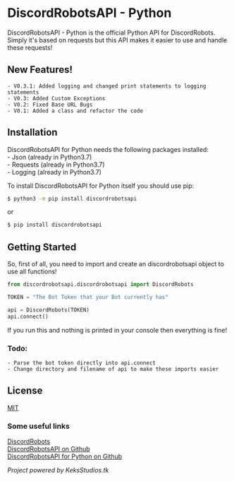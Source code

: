 # DiscordRobotsAPI - Python

DiscordRobotsAPI - Python is the official Python API for DiscordRobots.
Simply it's based on requests but this API makes it easier to use and handle these requests!


## New Features!
	- V0.3.1: Added logging and changed print statements to logging statements
	- V0.3: Added Custom Exceptions
	- V0.2: Fixed Base URL Bugs
	- V0.1: Added a class and refactor the code
	


## Installation

DiscordRobotsAPI for Python needs the following packages installed:  
	- Json (already in Python3.7)  
	- Requests (already in Python3.7)  
	- Logging (already in Python3.7)  
  
To install DiscordRobotsAPI for Python itself you should use pip:

```sh
$ python3 -m pip install discordrobotsapi
```

or 

```sh
$ pip install discordrobotsapi
```



## Getting Started

So, first of all, you need to import and create an discordrobotsapi object to use all functions!

```py
from discordrobotsapi.discordrobotsapi import DiscordRobots

TOKEN = "The Bot Token that your Bot currently has"

api = DiscordRobots(TOKEN)
api.connect()
```

If you run this and nothing is printed in your console then everything is fine!



### Todo:
	- Parse the bot token directly into api.connect
	- Change directory and filename of api to make these imports easier
  
  
## License
[MIT](https://choosealicense.com/licenses/mit/)
  
  
  
### Some useful links
[DiscordRobots](https://www.keksstudios.tk/discordrobots)  
[DiscordRobotsAPI on Github](https://github.com/MauricePascal/drpy)  
[DiscordRobotsAPI for Python on Github](https://github.com/MauricePascal/drpy/tree/master/discordrobotsapi)  
  
  
*Project powered by KeksStudios.tk*
